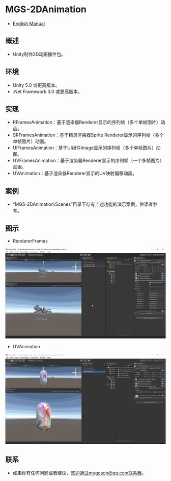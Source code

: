 ﻿# MGS-2DAnimation
- [English Manual](./README.md)

## 概述
- Unity制作2D动画插件包。

## 环境
- Unity 5.0 或更高版本。
- .Net Framework 3.0 或更高版本。

## 实现
- RFramesAnimation：基于渲染器Renderer显示的序列帧（多个单帧图片）动画。
- SRFramesAnimation：基于精灵渲染器Sprite Renderer显示的序列帧（多个单帧图片）动画。
- UIFramesAnimation：基于UI组件Image显示的序列帧（多个单帧图片）动画。
- UVFramesAnimation：基于渲染器Renderer显示的序列帧（一个多帧图片）动画。
- UVAnimation：基于渲染器Renderer显示的UV映射偏移动画。

## 案例
- “MGS-2DAnimation\Scenes”目录下存有上述功能的演示案例，供读者参考。

## 图示
- RendererFrames

![RendererFrames](./Attachments/RendererFrames.gif)

- UVAnimation

![UVAnimation](./Attachments/UVAnimation.gif)

## 联系
- 如果你有任何问题或者建议，欢迎通过mogoson@qq.com联系我。